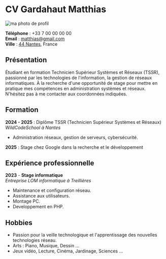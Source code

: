 # CV Gardahaut Matthias
![ma photo de profil](https://s2.qwant.com/thumbr/474x474/f/4/084a1ce97fa252feb5ff1fdd2ed120e01caaf12b903b4633cf33e8db04b31f/th.jpg?u=https%3A%2F%2Ftse.mm.bing.net%2Fth%3Fid%3DOIP.wMI5Zcea32nlh6Augun9iwHaHa%26pid%3DApi&q=0&b=1&p=0&a=0)


**Téléphone** : +33 7 00 00 00 00  
**Email** : matthias@gmail.com  
**Ville** : [44 Nantes](https://fr.wikipedia.org/wiki/France#G%C3%A9ologie,_topographie_et_hydrographie), France


## Présentation
Étudiant en formation Technicien Supérieur Systèmes et Réseaux (TSSR), passionné par les technologies de l'information, la gestion de réseaux informatiques.  À la recherche d'une opportunité de stage pour mettre en pratique mes compétences en administration systèmes et réseaux.  N'hésitez pas à me contacter aux coordonnées indiquées.


## Formation

**2024 - 2025** : Diplôme TSSR (Technicien Supérieur Systèmes et Réseaux)  
_WildCodeSchool à Nantes_  
- Administration réseaux, gestion de serveurs, cybersécurité.  

**2025** : Stage chez Google dans la recherche et le développement  


## Expérience professionnelle

**2023** - **Stage informatique**  
_Entreprise LOM informatique à Treillières_  
- Maintenance et configuration réseau.  
- Assistance aux utilisateurs.  
- Montage PC.  
- Developpement en PHP.  

## Hobbies

- Passion pour la veille technologique et l'apprentissage des nouvelles technologies réseau.  
- Arts : Piano, Musique, Dessin ...  
- Jeux vidéo, Lecture, Cinéma, Jardinage, Sciences ...  
